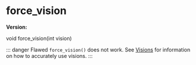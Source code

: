 # force_vision

**Version:** <VersionInfo dink="" standalone />&nbsp;<VersionInfo freedink="" standalone />&nbsp;<VersionInfo dinkhd="" standalone />&nbsp;<VersionInfo yedink="" standalone />

<Prototype>void force_vision(int vision)</Prototype>

::: danger Flawed
`force_vision()` does not work. See [Visions](../guide/changing-world.md#visions) for information on how to accurately use visions.
:::

